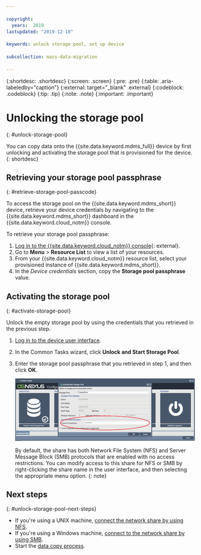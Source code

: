 ```yaml
---

copyright:
  years:  2019
lastupdated: "2019-12-18"

keywords: unlock storage pool, set up device

subcollection: mass-data-migration

---
```


{:shortdesc: .shortdesc}
{:screen: .screen}
{:pre: .pre}
{:table: .aria-labeledby="caption"}
{:external: target="_blank" .external}
{:codeblock: .codeblock}
{:tip: .tip}
{:note: .note}
{:important: .important}

# Unlocking the storage pool
{: #unlock-storage-pool}

You can copy data onto the {{site.data.keyword.mdms_full}} device by first unlocking and activating the storage pool that is provisioned for the device.
{: shortdesc}

## Retrieving your storage pool passphrase
{: #retrieve-storage-pool-passcode}

To access the storage pool on the {{site.data.keyword.mdms_short}} device, retrieve your device credentials by navigating to the {{site.data.keyword.mdms_short}} dashboard in the {{site.data.keyword.cloud_notm}} console.

To retrieve your storage pool passphrase:

1. [Log in to the {{site.data.keyword.cloud_notm}} console](https://{DomainName}/){: external}.
2. Go to **Menu** &gt; **Resource List** to view a list of your resources.
3. From your {{site.data.keyword.cloud_notm}} resource list, select your provisioned instance of {{site.data.keyword.mdms_short}}.
4. In the _Device credentials_ section, copy the **Storage pool passphrase** value.

## Activating the storage pool
{: #activate-storage-pool}

Unlock the empty storage pool by using the credentials that you retrieved in the previous step.

1. [Log in to the device user interface](/docs/mass-data-migration?topic=mass-data-migration-access-ui#log-in-ui).
2. In the Common Tasks wizard, click **Unlock and Start Storage Pool**.
3. Enter the storage pool passphrase that you retrieved in step 1, and then click **OK**.
      
   ![Activate storage pool.](/images/start-storage-pool.png)

   By default, the share has both Network File System (NFS) and Server Message Block (SMB) protocols that are enabled with no access restrictions. You can modify access to this share for NFS or SMB by right-clicking the share name in the user interface, and then selecting the appropriate menu option.
   {: note}

## Next steps
{: #unlock-storage-pool-next-steps}

- If you're using a UNIX machine, [connect the network share by using NFS](/docs/mass-data-migration?topic=mass-data-migration-connect-nfs-share).
- If you're using a Windows machine, [connect to the network share by using SMB](/docs/mass-data-migration?topic=mass-data-migration-connect-smb-share).
- Start the [data copy process](/docs/mass-data-migration?topic=mass-data-migration-copy-data).